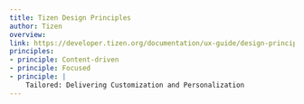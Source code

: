 ```yaml
---
title: Tizen Design Principles
author: Tizen
overview:
link: https://developer.tizen.org/documentation/ux-guide/design-principles
principles:
- principle: Content-driven
- principle: Focused
- principle: |
    Tailored: Delivering Customization and Personalization
---
```

